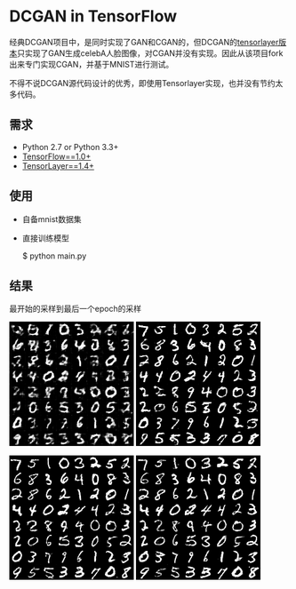 # DCGAN in TensorFlow

经典DCGAN项目中，是同时实现了GAN和CGAN的，但DCGAN的[tensorlayer版本]()只实现了GAN生成celebA人脸图像，对CGAN并没有实现。因此从该项目fork出来专门实现CGAN，并基于MNIST进行测试。

不得不说DCGAN源代码设计的优秀，即使用Tensorlayer实现，也并没有节约太多代码。

## 需求

- Python 2.7 or Python 3.3+
- [TensorFlow==1.0+](https://www.tensorflow.org/)
- [TensorLayer==1.4+](https://github.com/zsdonghao/tensorlayer)

## 使用

- 自备mnist数据集

- 直接训练模型

    $ python main.py

## 结果

最开始的采样到最后一个epoch的采样

![](img/r1.png) ![](img/r2.png)

![](img/r3.png) ![](img/r4.png)